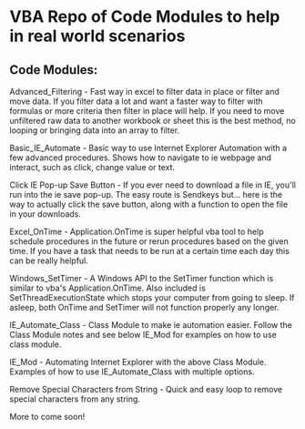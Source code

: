 # VBA Repo of Code Modules to help in real world scenarios

## Code Modules:

Advanced_Filtering - Fast way in excel to filter data in place or filter and move data. If you filter data a lot and want a faster way to filter with formulas or more criteria then filter in place will help. If you need to move unfiltered raw data to another workbook or sheet this is the best method, no looping or bringing data into an array to filter. 

Basic_IE_Automate - Basic way to use Internet Explorer Automation with a few advanced procedures. Shows how to navigate to ie webpage and interact, such as click, change value or text. 

Click IE Pop-up Save Button - If you ever need to download a file in IE, you'll run into the ie save pop-up. The easy route is Sendkeys but... here is the way to actually click the save button, along with a function to open the file in your downloads.

Excel_OnTime - Application.OnTime is super helpful vba tool to help schedule procedures in the future or rerun procedures based on the given time. 
If you have a task that needs to be run at a certain time each day this can be really helpful. 

Windows_SetTimer - A Windows API to the SetTimer function which is similar to vba's Application.OnTime. Also included is SetThreadExecutionState which 
stops your computer from going to sleep. If asleep, both OnTime and SetTimer will not function properly any longer. 

IE_Automate_Class - Class Module to make ie automation easier. Follow the Class Module notes and see below IE_Mod for examples on how to use class module.

IE_Mod - Automating Internet Explorer with the above Class Module. Examples of how to use IE_Automate_Class with multiple options.

Remove Special Characters from String - Quick and easy loop to remove special characters from any string.

More to come soon!
